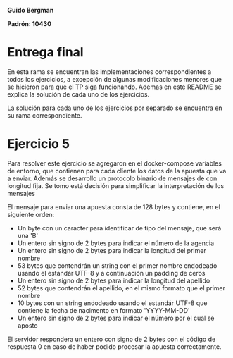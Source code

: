 **Guido Bergman**

**Padrón: 10430**

# Entrega final

En esta rama se encuentran las implementaciones correspondientes a todos los ejercicios, a excepción de algunas modificaciones menores que se hicieron para que el TP siga funcionando. Ademas en este README se explica la solución de cada uno de los ejercicios.

La solución para cada uno de los ejercicios por separado se encuentra en su rama correspondiente.


# Ejercicio 5

Para resolver este ejercicio se agregaron en el docker-compose variables de entorno, que contienen para cada cliente los datos de la apuesta que va a enviar. Además se desarrollo un protocolo binario de mensajes de con longitud fija. Se tomo está decisión para simplificar la interpretación de los mensajes

El mensaje para enviar una apuesta consta de 128 bytes y contiene, en el siguiente orden:
- Un byte con un caracter para identificar de tipo del mensaje, que será una 'B'
- Un entero sin signo de 2 bytes para indicar el número de la agencia
- Un entero sin signo de 2 bytes para indicar la longitud del primer nombre
- 53 bytes que contendrán un string con el primer nombre endodeado usando el estandár UTF-8 y a continuación un padding de ceros
- Un entero sin signo de 2 bytes para indicar la longitud del apellido
- 52 bytes que contendrán el apellido, en el mismo formato que el primer nombre
- 10 bytes con un string endodeado usando el estandár UTF-8 que contiene la fecha de nacimento en formato 'YYYY-MM-DD'
- Un entero sin signo de 2 bytes para indicar el número por el cual se aposto



El servidor respondera un entero con signo de 2 bytes con el código de respuesta 0 en caso de haber podido procesar la apuesta correctamente.